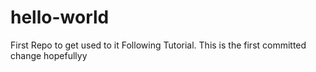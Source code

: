 # hello-world
First Repo to get used to it
Following Tutorial. This is the first committed change hopefullyy
